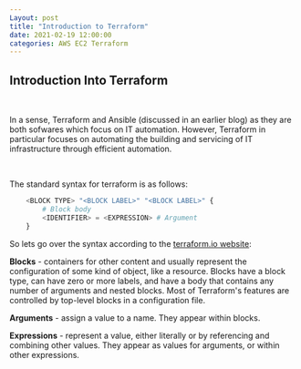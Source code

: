 ```yaml
---
Layout: post
title: "Introduction to Terraform"
date: 2021-02-19 12:00:00
categories: AWS EC2 Terraform 
---
```


## **Introduction Into Terraform**

<br>

In a sense, Terraform and Ansible (discussed in an earlier blog) as they are both sofwares which focus on IT automation. However, Terraform in particular focuses on automating the building and servicing of IT infrastructure through efficient automation.

<br>

The standard syntax for terraform is as follows: 

``` terraform
    <BLOCK TYPE> "<BLOCK LABEL>" "<BLOCK LABEL>" {
        # Block body
        <IDENTIFIER> = <EXPRESSION> # Argument
    }
```

So lets go over the syntax according to the [terraform.io website](https://www.terraform.io/docs/language/index.html): 

**Blocks** - containers for other content and usually represent the configuration of some kind of object, like a resource. Blocks have a block type, can have zero or more labels, and have a body that contains any number of arguments and nested blocks. Most of Terraform's features are controlled by top-level blocks in a configuration file.

**Arguments** - assign a value to a name. They appear within blocks.

**Expressions** - represent a value, either literally or by referencing and combining other values. They appear as values for arguments, or within other expressions.